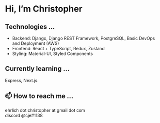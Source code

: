 # Hi, I’m Christopher
## Technologies ...
* Backend: Django, Django REST Framework, PostgreSQL, Basic DevOps and Deployment (AWS)
* Frontend: React + TypeScript, Redux, Zustand
* Styling: Material-UI, Styled Components
## Currently learning ...
Express, Next.js
## 📫 How to reach me ...
ehrlich dot christopher at gmail dot com  
discord @cje#1138
